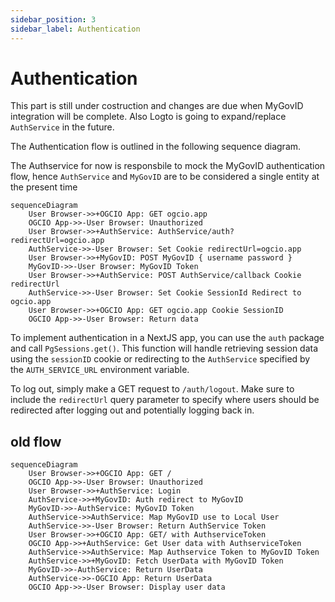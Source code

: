 ```yaml
---
sidebar_position: 3
sidebar_label: Authentication
---
```


# Authentication

This part is still under costruction and changes are due when MyGovID integration will be complete.
Also Logto is going to expand/replace `AuthService` in the future.

The Authentication flow is outlined in the following sequence diagram.

The Authservice for now is responsbile to mock the MyGovID authentication flow, hence `AuthService` and `MyGovID`
are to be considered a single entity at the present time

```mermaid
sequenceDiagram
    User Browser->>+OGCIO App: GET ogcio.app
    OGCIO App->>-User Browser: Unauthorized
    User Browser->>+AuthService: AuthService/auth?redirectUrl=ogcio.app
    AuthService->>-User Browser: Set Cookie redirectUrl=ogcio.app
    User Browser->>+MyGovID: POST MyGovID { username password }
    MyGovID->>-User Browser: MyGovID Token
    User Browser->>+AuthService: POST AuthService/callback Cookie redirectUrl
    AuthService->>-User Browser: Set Cookie SessionId Redirect to ogcio.app
    User Browser->>+OGCIO App: GET ogcio.app Cookie SessionID
    OGCIO App->>-User Browser: Return data
```

To implement authentication in a NextJS app, you can use the `auth` package and call `PgSessions.get()`. This function will handle retrieving session data using the `sessionID` cookie or redirecting to the `AuthService` specified by the `AUTH_SERVICE_URL` environment variable.

To log out, simply make a GET request to `/auth/logout`. Make sure to include the `redirectUrl` query parameter to specify where users should be redirected after logging out and potentially logging back in.

## old flow

```mermaid
sequenceDiagram
    User Browser->>+OGCIO App: GET /
    OGCIO App->>-User Browser: Unauthorized
    User Browser->>+AuthService: Login
    AuthService->>+MyGovID: Auth redirect to MyGovID
    MyGovID->>-AuthService: MyGovID Token
    AuthService->>AuthService: Map MyGovID use to Local User
    AuthService->>-User Browser: Return AuthService Token
    User Browser->>+OGCIO App: GET/ with AuthserviceToken
    OGCIO App->>+AuthService: Get User data with AuthserviceToken
    AuthService->>AuthService: Map Authservice Token to MyGovID Token
    AuthService->>+MyGovID: Fetch UserData with MyGovID Token
    MyGovID->>-AuthService: Return UserData
    AuthService->>-OGCIO App: Return UserData
    OGCIO App->>-User Browser: Display user data
```
